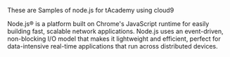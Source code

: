 These are Samples of node.js for tAcademy using cloud9 

Node.js® is a platform built on Chrome's JavaScript runtime for easily building fast, scalable network applications. 
Node.js uses an event-driven, non-blocking I/O model 
that makes it lightweight and efficient, perfect for data-intensive real-time applications that run across distributed devices.
